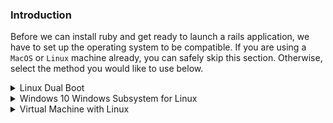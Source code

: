 ### Introduction
Before we can install ruby and get ready to launch a rails application, we have to set up the operating system to be compatible. If you are using a `MacOS` or `Linux` machine already, you can safely skip this section. Otherwise, select the method you would like to use below.

<details markdown="block">
<summary>Linux Dual Boot
</summary>

*Read this whole section before continuing*

Dual-booting provides you with two operating systems that you can switch from with a simple reboot. Each partition will not modify the other unless you explicitly do so. Be sure you back up any important data and have a way to ask for help before you continue. If you get lost, scared, or stuck: Talk to us in the [Gitter chat room](https://gitter.im/TheOdinProject/theodinproject) at any time. It helps to have a phone or another computer around if you get stuck. This process almost always goes smoothly, so don't worry too much :) .

### Step 1: Downloading Linux

First you will need to download the version of linux you wish to install onto your computer. A good rule of thumb is to use Ubuntu 18.04LTS for stability. Ubuntu comes in different flavors and It is suggested to use [Ubuntu](https://www.ubuntu.com/download/desktop) itself if you can afford the computing requirements. If you cannot match the requirements, [Xubuntu](https://xubuntu.org/) is recommended for pure performance. You are not limited to these "flavors" of Ubuntu however, [here](https://www.ubuntu.com/download/flavours) is a list of the other official Ubuntu flavors and you can choose which ever you would like.

### Step 2: Creating a bootable flash-drive

(If you do not have a flash-drive, you can also burn the image to a CD or DVD)

Next you will create a bootable flash drive so you can install Ubuntu to your hard drive.

Follow [this guide](https://tutorials.ubuntu.com/tutorial/tutorial-create-a-usb-stick-on-windows#0) for instructions.

Note: You can use this method to try out different flavors of Ubuntu if you would like. These images allow you to try the different flavors of Ubuntu without committing to an installation. Just note that due to the nature of USB, it is slow for this purpose, and using it this way consistently over time can harm your flash-drive.

If you would like to play with the version of Ubuntu you installed on the flash drive, click 'try me' instead of 'install'. When you have found a version of Ubuntu you like, continue to the next step.

### Step 3: Installing Ubuntu along side Windows

#### Step 3.1: Booting from the flash-drive

First you will need to boot into Linux on your flash-drive. The exact steps may vary, but on a general level you will need to:

* Insert the flash drive into the computer
* Reboot the computer into the BIOS/UEFI
* Select the flash drive as the bootable device instead of the hard drive

#### Step 3.1: Installing Ubuntu

This is where the real changes start happening to your computer. The best course of action is to leave the settings as default. And click the option saying, "Install Ubuntu alongside Windows". If this option is not available, please come ask for help.

One thing you might want to change is the allocated disk space allowed for Linux. 30gb or more is recommended. This can be changed later, but it is a more involved process.

For more information and images: click [here](https://tutorials.ubuntu.com/tutorial/tutorial-install-ubuntu-desktop#0) for a guide from the creators of Ubuntu themselves.

</details>

<details markdown="block">
<summary>Windows 10 Windows Subsystem for Linux
</summary>

Microsoft in recent years has made a huge shift to embrace open source and support developers. One of the biggest things they did with Windows 10 was introduce the Windows Subsystem for Linux (WSL) which is a full native command line implementation of Linux within Windows. Of course there are a couple minor adjustments you need to make, but once you have it up and running, you can essentially follow the Ubuntu instructions.

Microsoft has made it easy to get up and running using [Windows Settings and the Microsoft Store](https://winaero.com/blog/enable-wsl-windows-10-fall-creators-update/) and you can absolutely go that way, but since we're installing a command line let's use Windows' command line to do it:

### Step 1: Activate WSL

First you have to open PowerShell as an administrator. One way to do this is to start typing `powershell` into the task bar search. After just a couple letters PowerShell should show up. Just right click on it and select "Run as Administrator" (if multiple PowerShells show up, just select the top one.)

That way is just fine, but I like the super secret squirrel way to do it: press the key combination, `cmd+x` (cmd is the button on the bottom row to the left with the windows logo on it.) This will open a nice bare-bones menu where you can select a lot of useful tools skipping all the fancy bells and whistles. From there just open `Windows PowerShell (Admin)`. Once you have PowerShell up and running, type at the command prompt:

~~~
Enable-WindowsOptionalFeature -Online -FeatureName Microsoft-Windows-Subsystem-Linux
~~~

This will, as the command you just typed so conveniently pointed out, enable the optional Windows feature, Microsoft Windows Subsystem for Linux. But in order to actually make any use of it, you need to install a Linux distribution. If it asks you to, reboot your computer and continue to step 2. If it doesn't, just continue to step 2.

### Step 2: Install Ubuntu

#### Step 2.1: Download Your Distribution of Choice

You can actually use any of a number of linux distros which are all available at the windows store, including Ubuntu, which is the one we are going to focus on (in fact, you can install more than one distribution and use them in various combinations, but that is beyond the scope of this tutorial.) But since we were already using PowerShell, why not just download it from the command line? If you had to reboot, open PowerShell like you did in step 1 and run:

~~~
Invoke-WebRequest -Uri https://aka.ms/wsl-ubuntu-1604 -OutFile ~/Ubuntu.zip -UseBasicParsing
~~~

#### Step 2.2: Extract the Zip File

Once we have the archive downloaded, just unzip it to the location of your choice. Once again, you can absolutely just click and unzip from windows explorer, but since we are elite haxors, and PowerShell is still open, let's keep on using it:

~~~
Expand-Archive ~/Ubuntu.zip C:\Ubuntu
~~~

#### Step 2.3: Install Your Distribution of Choice

Now we just run `Ubuntu.exe` which will be inside `C:\Ubuntu` so either click there like a pleb or type into PowerShell:

~~~
C:\Ubuntu\Ubuntu.exe
~~~

This will install Ubuntu and immediately transfer you into a bash environment right inside PowerShell. Follow the onscreen instructions to set up your username and password and you're good to go.

### Step 3: Set up Symbolic Link

Okay this is really important: **If you try to edit files inside of the Linux file system from windows apps they will disappear and potentially mess stuff up**. But this is easily avoided, and it even makes things better because you will be able to edit your files with your favorite windows editors and use your bash commands on them too!

When Ubuntu was set up, your windows file system was mapped to `/mnt` in Ubuntu. This means that your C drives is actually `/mnt/c` inside wsl. Anything saved in `/mnt/c` is available to windows and linux and won't cause any problems.

If you want to use your fancy windows editors, you will have to put your project files inside that directory, and if you want them to be easy to find from windows you will likely want them inside your user directories. I'm going to show you how to set up a symbolic link to make things really easy on you.

#### Step 3.1: Create Directory for your Projects

You can choose to put your project files anywhere you want, but I'm going to assume you are cool like me and put a projects folder in your documents folder.
From inside ubuntu type:

~~~
mkdir /mnt/c/Users/<your windows user name>/Documents/Projects
~~~

This will create the folder. Obviously you could have used windows explore to click your way there too, but why not use our fancy new toy?

#### Step 3.2: Create the Symbolic Link

Next, we're going to establish the link. Essentially it's like an alias such that when you are inside bash, you will be able to type something like: `ls ~/Projects` which is a directory inside your home directory inside bash, but Unbuntu will see this: `ls /mnt/c/Users/<your windows user name>/Documents/Projects` Which is a folder inside your Windows file system.

So, at your bash command prompt type:

~~~
ln -s /mnt/c/Users/<your windows user name>/<folder you want to store your projects in> ~/Projects
~~~

now you can easily access and safely edit your projects folder from inside WSL just by using the `~/Projects` directory instead of `/mnt/c/Users/<your windows user name>/Documents/Projects`.

### Step 4: Install Git

Git is a version control system that both allows you to easily save projects to the cloud, but also enables easy collaboration. Additionally, a lot of packages that you are going to need are stored there and we are going to need a way to get them to your computer. Go to [this](https://git-scm.com/download/win) link and download and then install git for windows. (it should start automatically.) You will then have access to it from both Windows and WSL.

### Step 5 (optional): Make it Easier to Find

If you want to, you can pin a link to ubuntu.exe to your start menu or your desktop.

You can also run it from inside PowerShell (you no longer need to be running as an Admin) or the old school Command Prompt by typing `wsl`.

If you run wsl inside PowerShell or Command Prompt, you can exit it by typing `exit` with no arguments. This returns you back to the normal windows file system.

### One last time

You **can** edit files inside your Linux file system, but you **must** use a command line editor from inside Linux, not some editor on the Windows side or you **will** break something. The only exception is anything inside the `/mnt/<windows drive letter>` directory. This is directly analogous to `<windows drive letter>:\` and is fair game from both the Linux system and the Windows system.

### Additional Links for Further Study

* You can find more info about managing and configuring WSL [here](https://docs.microsoft.com/en-us/windows/wsl/wsl-config).

* [This](https://docs.microsoft.com/en-us/powershell/scripting/getting-started/getting-started-with-windows-powershell?view=powershell-6) is an introduction to PowerShell if you want to make more use of it.

* If you want to learn all about the `ln` command we used to make the symbolic link, the [man page](https://ss64.com/bash/ln.html) (manual page) has all the info you need.

</details>


<details markdown="block">
<summary>Virtual Machine with Linux
</summary>

If you want to use Ubuntu (or any other version of Linux) as the operating system for your development related to TOP, but you don't feel like permanently changing your OS or switching back and forth between two different operating systems installed on your PC, then using a VM is probably the best option you have. VM is short for 'Virtual machine' which is a widely used program that [emulates](https://en.wikipedia.org/wiki/Emulator) a computer system. In other words, a VM allows you to run an operating system of your choice just like any other computer program. Unfortunately, such convenience comes at a price. Running a program that contains an operating system can be very heavy on your processor and RAM memory.

### Requirements

Before committing to the installation, make sure your computer meets the [requirements](https://www.virtualbox.org/wiki/End-user_documentation) to run a virtual machine, it doesn't hurt to take a look at your selected flavor of linux's requirements as well.

### Step 1: Downloads

You have read through the introduction part and you feel like a VM is your best option? Your computer meets the minimum requirements? Great, let's get started then. This is a fairly simple process and only a few things could go wrong, we'll make sure to mention them. This guide uses Oracle's 'VirtualBox' program, it's open source, free and simple. What more can you ask of a piece of software? Now let's make sure we have everything downloaded and ready for installation:

#### Step 1.1.1: Downloading Virtual Box


[Click here](https://download.virtualbox.org/virtualbox/5.2.12/VirtualBox-5.2.12-122591-Win.exe) to download VirtualBox (64 bit) for Windows.

#### Step 1.1.2: Linux download

There are various versions of Linux out there, Ubuntu being undoubtedly the most popular one. Our recommendation is to [download](http://releases.ubuntu.com/18.04/ubuntu-18.04-desktop-amd64.iso) and use Ubuntu 18.04 LTS, if you plan on running your VM on a less powerful computer (A rough estimation would be < 4GB ram, < 4 processor cores, for more details check out their [official requirements](https://help.ubuntu.com/community/Installation/SystemRequirements)), we recommend [downloading](https://xubuntu.org/download) and using Xubuntu 18.04 LTS.

### Step 2: Installing Virtualbox and setting up Ubuntu

#### Step 2.1: Installing VirtualBox

The installation of VirtualBox is a very straight forward process. It doesn't require any technical knowledge and is the same as installing any other computer program on your Windows computer. Double-clicking the downloaded file is sufficient to start the installation process. Any additional options prompted by the installation are left for the user to decide (such as creating a desktop icon and so on). After the installation is finished (the progress bar might get stuck for a few minutes, just wait for it to finish) search for your newly installed Virtual Box program and run it.

#### Step 2.2: Setting up Ubuntu
Now that you have Virtual Box installed, double click the icon and you should see something like this:

![installed_vbox](https://i.imgur.com/VO9Y1Si.png)

Click on the 'New' button to create a virtual operating system. Find your operating system in the dropdown menu (Linux/Ubuntu) and name it as you wish. Continue by pressing next and choose the following options in the next steps:

1. Memory size - Should be about half of your computers maximum. For example, if you have 16GB of RAM memory, allocate 8GB to your virtual operating system.

2. Hard disk - Create a virtual hard disk

3. Hard disk file type - Choose the VDI (VirtualBox Disk Image) option

4. Storage on physical hard disk - Dynamically allocated

5. File location and size - We recommend at least 20GB for the virtual hard disk

After completing the last step, click the Create button. Your newly created virtual OS should be in the menu now. Right click on it and go to Settings. Go to the Storage section and add the Ubuntu iso file you downloaded earlier:

![choose_disc_vbox](https://i.imgur.com/D3xfaZa.png)

After that, you can go to the System tab and change the amount of hardware the virtual operating system will be using. Generally 50% of RAM and processors should be allocated to the virtual OS, but you can always change that and set them as it fits best for you.

Now you can start Ubuntu by right clicking on the icon in the menu and selecting Start then Normal Start.

The next thing to do is Install Ubuntu. The process is very simple and most of the default options can be left like that including the Installation type which should be `Erase disk and install Ubuntu`. The setup will ask you to confirm this step because it thinks you're formatting your entire hard disk, but actually you're only formatting the newly created virtual hard disk, which doesn't have any data on it, and installing Ubuntu.

You can find their official installation guide for Ubuntu [here](https://tutorials.ubuntu.com/tutorial/tutorial-install-ubuntu-desktop#0) in case you need it.

### Step 3: Installing Guest Additions and enabling them (Optional)

 Your regular operating system (Windows in this case), the one that is booted directly by pressing that big button on your computer is called the **Host** and all other operating systems that are run inside your VM are **Guests**. To make working in your Guest OS easier, you need to install Guest Additions. They add a lot of functionality to the Guest OS like 'Drag n Drop' from one OS to the other, custom screen sizes for the Guest OS (including fullscreen), Shared folders and so on.

#### Step 3.1: Downloading the ISO

To install guest additions first download the .iso file from [here](https://download.virtualbox.org/virtualbox/). Find your version, click on it and then look for a .iso file named "VBoxGuestAdditions_x.x.x" (x.x.x being your current version). If you're not sure what version of VirtualBox you're using go to the Help tab and click on 'About VirtualBox'. It's important to mention that this download is done on the Host OS. You're downloading this .iso file to Windows.

#### Step 3.2: Installing the guest additions

Now Start Ubuntu unless it's already open and look for a CD icon in the bottom-right part of the screen. Click on the CD icon and click on 'Choose disk image' and then find your recently downloaded VBoxGuestAdditions.iso file and load it. The installation should start automatically, if it doesn't look for the VBox_Gas file on your desktop and open it. After the installation restart your Guest OS.

### Understanding how VM works

  It's important to note a few things about coding in a virtual environment:

* All installations are done in the VM. Now that you have everything set up it is important to mention that everything you install regarding coding you install on the Guest OS (Ubuntu in this case) including Ruby,Rails,Text editors and everything else you will need during this curriculum. This means that during the installation project, you consider yourself a Linux user, not a Windows user.

* All of the development related to TOP is done in the VM.

### Possible issues

If you can not choose anything other than a 32-bit operating system when setting up your VM look at [this](http://www.fixedbyvonnie.com/2014/11/virtualbox-showing-32-bit-guest-versions-64-bit-host-os/#.WzzZYXYzZN0)

If you get a message like 'This kernel requires an x86-64 CPU, but only detected an i686 CPU. Unable to boot - please use a kernel appropriate for your CPU.' , you should go to the BIOS settings of your PC and enable 'Virtualization Technologies' and 'VT-x' (or AMD-x), save the settings and restart your PC.

If you experience any issues during the installation don't hesitate to ask for help on the [forums](https://forum.theodinproject.com/c/help) or in our [Gitter chat](https://gitter.im/TheOdinProject/theodinproject).

</details>
